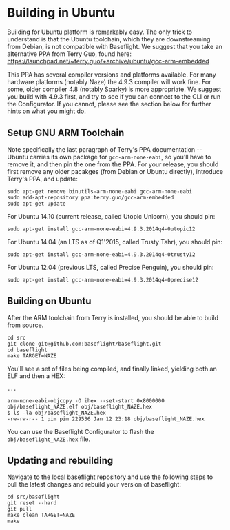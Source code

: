 # Building in Ubuntu

Building for Ubuntu platform is remarkably easy. The only trick to understand is that the Ubuntu toolchain,
which they are downstreaming from Debian, is not compatible with Baseflight. We suggest that you take an
alternative PPA from Terry Guo, found here:
https://launchpad.net/~terry.guo/+archive/ubuntu/gcc-arm-embedded

This PPA has several compiler versions and platforms available. For many hardware platforms (notably Naze)
the 4.9.3 compiler will work fine. For some, older compiler 4.8 (notably Sparky) is more appropriate. We
suggest you build with 4.9.3 first, and try to see if you can connect to the CLI or run the Configurator.
If you cannot, please see the section below for further hints on what you might do.

## Setup GNU ARM Toolchain

Note specifically the last paragraph of Terry's PPA documentation -- Ubuntu carries its own package for
`gcc-arm-none-eabi`, so you'll have to remove it, and then pin the one from the PPA.
For your release, you should first remove any older pacakges (from Debian or Ubuntu directly), introduce
Terry's PPA, and update:
```
sudo apt-get remove binutils-arm-none-eabi gcc-arm-none-eabi
sudo add-apt-repository ppa:terry.guo/gcc-arm-embedded
sudo apt-get update
```

For Ubuntu 14.10 (current release, called Utopic Unicorn), you should pin:
```
sudo apt-get install gcc-arm-none-eabi=4.9.3.2014q4-0utopic12
```

For Ubuntu 14.04 (an LTS as of Q1'2015, called Trusty Tahr), you should pin:
```
sudo apt-get install gcc-arm-none-eabi=4.9.3.2014q4-0trusty12
```

For Ubuntu 12.04 (previous LTS, called Precise Penguin), you should pin:
```
sudo apt-get install gcc-arm-none-eabi=4.9.3.2014q4-0precise12
```

## Building on Ubuntu

After the ARM toolchain from Terry is installed, you should be able to build from source.
```
cd src
git clone git@github.com:baseflight/baseflight.git
cd baseflight
make TARGET=NAZE
```

You'll see a set of files being compiled, and finally linked, yielding both an ELF and then a HEX:
```
...

arm-none-eabi-objcopy -O ihex --set-start 0x8000000 obj/baseflight_NAZE.elf obj/baseflight_NAZE.hex
$ ls -la obj/baseflight_NAZE.hex 
-rw-rw-r-- 1 pim pim 229536 Jan 12 23:18 obj/baseflight_NAZE.hex
```

You can use the Baseflight Configurator to flash the ```obj/baseflight_NAZE.hex``` file.

## Updating and rebuilding

Navigate to the local baseflight repository and use the following steps to pull the latest changes and rebuild your version of baseflight:

```
cd src/baseflight
git reset --hard
git pull
make clean TARGET=NAZE
make
```
